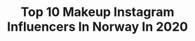 ---
title: Top 10 Makeup Instagram Influencers In Norway In 2020
description: >-
  Find top makeup Instagram influencers in Norway in 2020. Most popular hashtags: #makeupvideos #halloweenmakeup #makeup #instagrammakeup.
platform: Instagram
profiles:
  - username: "sannakhursheed"
    fullname: >-
      Sanna khursheed
    location: "Norway"
    followers: 24789
    engagement: 277
    commentsToLikes: 0.103857
    id: ck5c5bc6u34yv0i11pyzmz6wc
    verified: false
    hashtags: "#nrk17mai"
  - username: "ritaermin"
    fullname: >-
      Rita Synnøve Sharma ☾
    location: "Norway"
    followers: 107749
    engagement: 597
    commentsToLikes: 0.009865
    id: ck8t0f2v6ruqx0j78y1vqquhm
    verified: false
    hashtags: "#bratz, #flowers, #instagrammakeup, #amethyst"
  - username: "reallymili"
    fullname: >-
      Really Mili
    location: "Norway"
    followers: 23340
    engagement: 319
    commentsToLikes: 0.124342
    id: ck55kj2oizf4p0i11acgax719
    verified: false
    hashtags: "#thereseutfordrer, #ad, #onepiecesunday, #foxeyes"
  - username: "skincarenoob"
    fullname: >-
      Jonna
    location: "Norway"
    followers: 6261
    engagement: 831
    commentsToLikes: 0.538293
    id: ck9we6j1piu2x0j78iokc2gj4
    verified: false
    hashtags: "#beautygiveaway, #bluemonday, #friyayfaves, #kajabeauty"
  - username: "thereseaanonli"
    fullname: >-
      THERESE AANONLI
    location: "Norway"
    followers: 59477
    engagement: 118
    commentsToLikes: 0.116530
    id: ck5bxebwynk6k0i11jin1uzyh
    verified: false
    hashtags: "#tips, #makeup, #heltenkelt, #mittbarndomshjem"
  - username: "sonaripley"
    fullname: >-
      Sona Ripley
    location: "Norway"
    followers: 7612
    engagement: 1715
    commentsToLikes: 0.028011
    id: ck1383td7ed5h0i19bb7y219h
    verified: false
    hashtags: "#acnh, #norway, #wintermakeup, #softmakeup"
  - username: "helenehemera"
    fullname: >-
      HELENE HEMÉRA
    location: "Norway"
    followers: 82318
    engagement: 140
    commentsToLikes: 0.019297
    id: ck5chmyqjr2u60i114kmfnzy1
    verified: false
    hashtags: "#hudabeautydiamondbalm, #rainonme"
  - username: "beautybymsh"
    fullname: >-
      Maria Sofie H
    location: "Norway"
    followers: 32685
    engagement: 430
    commentsToLikes: 0.014831
    id: ck15tg22lhwmy0i19q4s2ujb9
    verified: false
    hashtags: "#snickersshake, #browporn, #valentinesday, #homeishere"
  - username: "makeupbyaida"
    fullname: >-
      Aida Fara ▪️roya Farahani▪️
    location: "Norway"
    followers: 357885
    engagement: 240
    commentsToLikes: 0.097746
    id: ck5q8vpgd869n0i11azdt3cbf
    verified: false
    hashtags: "#primer, #highlighter, #sweedishblogger, #glowupnorge"
  - username: "tomaserdismakeup"
    fullname: >-
      Tomas Erdis 🙋🏻‍♂️
    location: "Norway"
    followers: 10259
    engagement: 486
    commentsToLikes: 0.199110
    id: ck5qa5tsjeozz0i11i8fmsmrn
    verified: false
    hashtags: "#hairstylist, #geilo, #mineralmakeup, #newsingle"
---